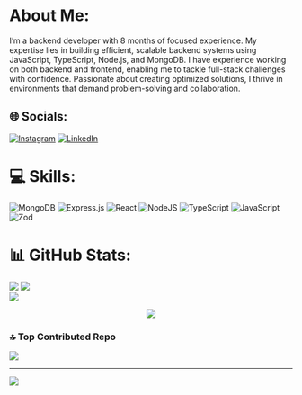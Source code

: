 # About Me:
I’m a backend developer with 8 months of focused experience. My expertise lies in building efficient, scalable backend systems using JavaScript, TypeScript, Node.js, and MongoDB. I have experience working on both backend and frontend, enabling me to tackle full-stack challenges with confidence. Passionate about creating optimized solutions, I thrive in environments that demand problem-solving and collaboration.


## 🌐 Socials:
[![Instagram](https://img.shields.io/badge/Instagram-%23E4405F.svg?logo=Instagram&logoColor=white)](https://instagram.com/yolge2.0) [![LinkedIn](https://img.shields.io/badge/LinkedIn-%230077B5.svg?logo=linkedin&logoColor=white)](https://linkedin.com/in/YolgeSanchez) 

# 💻 Skills:
![MongoDB](https://img.shields.io/badge/MongoDB-%234ea94b.svg?style=for-the-badge&logo=mongodb&logoColor=white) ![Express.js](https://img.shields.io/badge/express.js-%23404d59.svg?style=for-the-badge&logo=express&logoColor=%2361DAFB) ![React](https://img.shields.io/badge/react-%2320232a.svg?style=for-the-badge&logo=react&logoColor=%2361DAFB) ![NodeJS](https://img.shields.io/badge/node.js-6DA55F?style=for-the-badge&logo=node.js&logoColor=white) ![TypeScript](https://img.shields.io/badge/typescript-%23007ACC.svg?style=for-the-badge&logo=typescript&logoColor=white) ![JavaScript](https://img.shields.io/badge/javascript-%23323330.svg?style=for-the-badge&logo=javascript&logoColor=%23F7DF1E) ![Zod](https://img.shields.io/badge/zod-%233068b7.svg?style=for-the-badge&logo=zod&logoColor=white)

# 📊 GitHub Stats:
![](https://github-readme-stats.vercel.app/api?username=YolgeSanchez&theme=vue-dark&hide_border=false&include_all_commits=false&count_private=false)
![](https://github-readme-streak-stats.herokuapp.com/?user=YolgeSanchez&theme=vue-dark&hide_border=false)<br/>
![](https://github-readme-stats.vercel.app/api/top-langs/?username=YolgeSanchez&theme=vue-dark&hide_border=false&include_all_commits=false&count_private=false&layout=compact)
<div style="text-align: center;">
  
![](https://github-readme-stats.vercel.app/api/top-langs/?username=YolgeSanchez&theme=vue-dark&hide_border=false&include_all_commits=false&count_private=false&layout=compact) 

</div>

### 🔝 Top Contributed Repo
![](https://github-contributor-stats.vercel.app/api?username=YolgeSanchez&limit=5&theme=vue-dark&combine_all_yearly_contributions=true)

---
[![](https://visitcount.itsvg.in/api?id=YolgeSanchez&icon=8&color=8)](https://visitcount.itsvg.in)

<!-- Proudly created with GPRM ( https://gprm.itsvg.in ) -->

